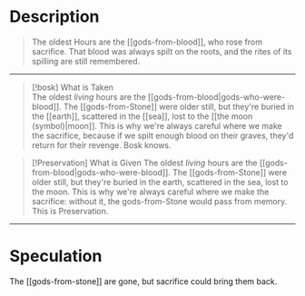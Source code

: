 # Description
> The oldest Hours are the [[gods-from-blood]], who rose from sacrifice. That blood was always spilt on the roots, and the rites of its spilling are still remembered.
---

> [!bosk] What is Taken  
> The oldest *living* hours are the [[gods-from-blood|gods-who-were-blood]]. The [[gods-from-Stone]] were older still, but they're buried in the [[earth]], scattered in the [[sea]], lost to the [[the moon (symbol)|moon]]. This is why we're always careful where we make the sacrifice, because if we spilt enough blood on their graves, they'd return for their revenge. Bosk knows.

> [!Preservation] What is Given 
> The oldest <i>living</i> hours are the [[gods-from-blood|gods-who-were-blood]]. The [[gods-from-Stone]] were older still, but they're buried in the earth, scattered in the sea, lost to the moon. This is why we're always careful where we make the sacrifice: without it, the gods-from-Stone would pass from memory. This is Preservation.


---
# Speculation

The [[gods-from-stone]] are gone, but sacrifice could bring them back.